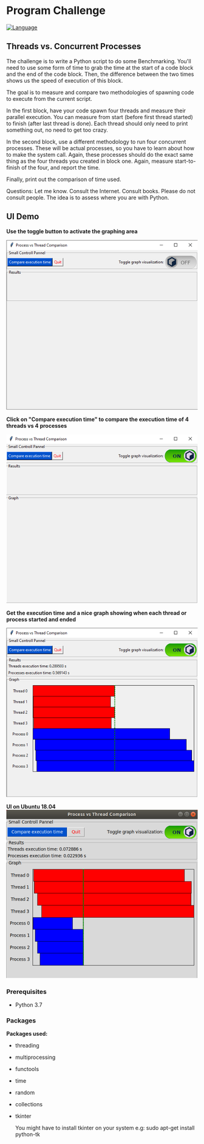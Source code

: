 # Program Challenge

[![Language](https://img.shields.io/badge/Language-Python-blue)](http://doge.mit-license.org)



## Threads vs. Concurrent Processes

The challenge is to write a Python script to do some Benchmarking. You'll need to use some form of time to grab the time at the start of a code block and the end of the code block. Then, the difference between the two times shows us the speed of execution of this block.

The goal is to measure and compare two methodologies of spawning code to execute from the current script.

In the first block, have your code spawn four threads and measure their parallel execution.  You can measure from start (before first thread started) to finish (after last thread is done).  Each thread should only need to print something out, no need to get too crazy.

In the second block, use a different methodology to run four concurrent processes.  These will be actual processes, so you have to learn about how to make the system call.  Again, these processes should do the exact same thing as the four threads you created in block one.   Again, measure start-to-finish of the four, and report the time.

Finally, print out the comparison of time used.

Questions:   Let me know.
Consult the Internet.  Consult books.   Please do not consult people.   The idea is to assess where you are with Python.

## UI Demo
**Use the toggle button to activate the graphing area**

![Initial](./demo/InitialScreen.png)

**Click on "Compare execution time" to compare the execution time of 4 threads vs 4 processes**

![InitialToggle](./demo/InitialScreenWithGraph.png)

**Get the execution time and a nice graph showing when each thread or process started and ended** 

![Graphdemo](./demo/GraphDemo.png)

**UI on Ubuntu 18.04**
![LinuxDemo](./demo/LinuxDemo.png)


### Prerequisites
- Python 3.7

### Packages

**Packages used:**
- threading
- multiprocessing
- functools
- time
- random
- collections
- tkinter


    You might have to install tkinter on your system
    e.g: 
    sudo apt-get install python-tk